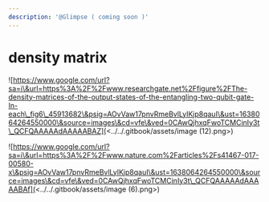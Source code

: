```yaml
---
description: '@Glimpse ( coming soon )'
---
```


# density matrix

![https://www.google.com/url?sa=i\&url=https%3A%2F%2Fwww.researchgate.net%2Ffigure%2FThe-density-matrices-of-the-output-states-of-the-entangling-two-qubit-gate-In-each\_fig6\_45913682\&psig=AOvVaw17pnvRmeBvlLylKjp8qauI\&ust=1638064264550000\&source=images\&cd=vfe\&ved=0CAwQjhxqFwoTCMCinIy3t\_QCFQAAAAAdAAAAABAZ](<../../.gitbook/assets/image (12).png>)

![https://www.google.com/url?sa=i\&url=https%3A%2F%2Fwww.nature.com%2Farticles%2Fs41467-017-00580-x\&psig=AOvVaw17pnvRmeBvlLylKjp8qauI\&ust=1638064264550000\&source=images\&cd=vfe\&ved=0CAwQjhxqFwoTCMCinIy3t\_QCFQAAAAAdAAAAABAf](<../../.gitbook/assets/image (6).png>)

